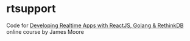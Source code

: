 # rtsupport

Code for [Developing Realtime Apps with ReactJS, Golang & RethinkDB](http://goo.gl/tpQcBW) online course by James Moore
